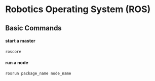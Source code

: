 # Robotics Operating System (ROS)

## Basic Commands

#### start a master
```
roscore
```

#### run a node
```
rosrun package_name node_name
```